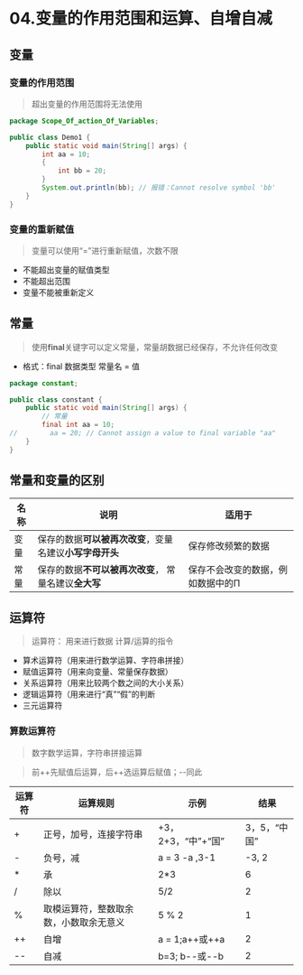# 04.变量的作用范围和运算、自增自减

## 变量

### 变量的作用范围
> 超出变量的作用范围将无法使用

```java
package Scope_Of_action_Of_Variables;

public class Demo1 {
    public static void main(String[] args) {
        int aa = 10;
        {
            int bb = 20;
        }
        System.out.println(bb); // 报错：Cannot resolve symbol 'bb'
    }
}

```

### 变量的重新赋值
> 变量可以使用“=”进行重新赋值，次数不限
- 不能超出变量的赋值类型
- 不能超出范围
- 变量不能被重新定义

## 常量
> 使用**final**关键字可以定义常量，常量胡数据已经保存，不允许任何改变
- 格式：final 数据类型 常量名 = 值
```java
package constant;

public class constant {
    public static void main(String[] args) {
        // 常量
        final int aa = 10;
//        aa = 20; // Cannot assign a value to final variable "aa"
    }
}

```
## 常量和变量的区别
| 名称 | 说明 | 适用于 |
| ---- | ---- | ------ |
| 变量 | 保存的数据**可以被再次改变**，变量名建议**小写字母开头** | 保存修改频繁的数据 |
| 常量 | 保存的数据**不可以被再次改变**， 常量名建议**全大写** | 保存不会改变的数据，例如数据中的Π |

## 运算符
> 运算符： 用来进行数据 计算/运算的指令
- 算术运算符（用来进行数学运算、字符串拼接）
- 赋值运算符（用来向变量、常量保存数据）
- 关系运算符（用来比较两个数之间的大小关系）
- 逻辑运算符（用来进行“真”“假”的判断
- 三元运算符

### 算数运算符
> 数字数学运算，字符串拼接运算

> 前++先赋值后运算，后++选运算后赋值；--同此

| 运算符 | 运算规则 | 示例 | 结果 |
| ------ | -------- | ---- | ---- |
|    +   | 正号，加号，连接字符串 |  +3，2+3，“中”+“国”  |   3，5，“中国”  |
|    -   | 负号，减 | a = 3  -a ,3-1 | -3, 2|
|   *    | 承       | 2*3  |   6  |
|   /    | 除以     | 5/2  |  2   |
|  %     | 取模运算符，整数取余数，小数取余无意义 | 5 % 2 | 1 |
| ++     | 自增     | a = 1;a++或++a | 2 |
| --     | 自减     | b=3; b--或--b | 2 |

